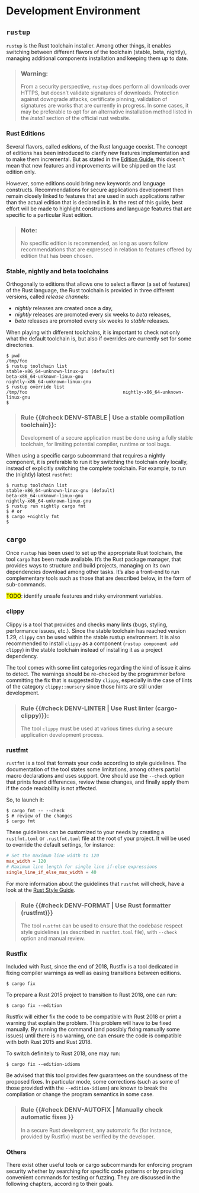 # Development Environment

## `rustup`

`rustup` is the Rust toolchain installer. Among other things, it enables
switching between different flavors of the toolchain (stable, beta, nightly),
managing additional components installation and keeping them up to date.

> ### Warning:
> From a security perspective, `rustup` does perform all downloads over HTTPS,
> but doesn’t validate signatures of downloads. Protection against downgrade
> attacks, certificate pinning, validation of signatures are works that are
> currently in progress. In some cases, it may be preferable to opt for
> an alternative installation method listed in the *Install* section of the
> official rust website.

### Rust Editions

Several flavors, called *editions*, of the Rust language coexist.
The concept of editions has been introduced to clarify new features
implementation and to make them incremental. But as stated in the
[Edition Guide](https://rust-lang-nursery.github.io/edition-guide/editions/index.html),
this doesn’t mean that new features and improvements will be shipped on
the last edition only.

However, some editions could bring new keywords and language constructs.
Recommendations for secure applications development then remain closely
linked to features that are used in such applications rather than the actual
edition that is declared in it.
In the rest of this guide, best effort will be made to highlight constructions
and language features that are specific to a particular Rust edition.

> ### Note:
> No specific edition is recommended, as long as users follow recommendations
> that are expressed in relation to features offered by edition that has been
> chosen.

### Stable, nightly and beta toolchains

Orthogonally to editions that allows one to select a flavor (a set of features)
of the Rust language, the Rust toolchain is provided in three different
versions, called *release channels*:

- *nightly* releases are created once a day,
- *nightly* releases are promoted every six weeks to *beta* releases,
- *beta* releases are promoted every six weeks to *stable* releases.

When playing with different toolchains, it is important to check not only what
the default toolchain is, but also if overrides are currently set for some
directories.

```shell
$ pwd
/tmp/foo
$ rustup toolchain list
stable-x86_64-unknown-linux-gnu (default)
beta-x86_64-unknown-linux-gnu
nightly-x86_64-unknown-linux-gnu
$ rustup override list
/tmp/foo                                	nightly-x86_64-unknown-linux-gnu
$
```

> ### Rule {{#check DENV-STABLE | Use a stable compilation toolchain}}:
> Development of a secure application must be done using a fully stable
> toolchain, for limiting potential compiler, runtime or tool bugs.

When using a specific cargo subcommand that requires a nightly component,
it is preferable to run it by switching the toolchain only locally, instead
of explicitly switching the complete toolchain. For example, to run the
(nightly) latest `rustfmt`:

```shell
$ rustup toolchain list
stable-x86_64-unknown-linux-gnu (default)
beta-x86_64-unknown-linux-gnu
nightly-x86_64-unknown-linux-gnu
$ rustup run nightly cargo fmt
$ # or
$ cargo +nightly fmt
$
```

## `cargo`

Once `rustup` has been used to set up the appropriate Rust toolchain, the
tool `cargo` has been made available. It’s the Rust package manager, that
provides ways to structure and build projects, managing on its own dependencies
download among other tasks. It’s also a front-end to run complementary tools such
as those that are described below, in the form of sub-commands.

<mark>TODO</mark>: identify unsafe features and risky environment variables.

### clippy

Clippy is a tool that provides and checks many lints (bugs, styling, performance
issues, etc.). Since the stable toolchain has reached version 1.29, `clippy` can
be used within the stable rustup environment. It is also recommended
to install `clippy` as a component (`rustup component add clippy`) in the
stable toolchain instead of installing it as a project dependency.

The tool comes with some lint categories regarding the kind of issue it aims to
detect. The warnings should be re-checked by the programmer before committing
the fix that is suggested by `clippy`, especially in the case of lints of the
category `clippy::nursery` since those hints are still under development.

> ### Rule {{#check DENV-LINTER | Use Rust linter (cargo-clippy)}}:
> The tool `clippy` must be used at various times during a secure application
> development process.

### rustfmt

`rustfmt` is a tool that formats your code according to style guidelines. The
documentation of the tool states some limitations, among others partial macro
declarations and uses support. One should use the `--check` option that prints
found differences, review these changes, and finally apply them if the code
readability is not affected.

So, to launch it:

```shell
$ cargo fmt -- --check
$ # review of the changes
$ cargo fmt
```

These guidelines can be customized to your needs by creating a `rustfmt.toml` or
`.rustfmt.toml` file at the root of your project. It will be used to override
the default settings, for instance:

```toml
# Set the maximum line width to 120
max_width = 120
# Maximum line length for single line if-else expressions
single_line_if_else_max_width = 40
```

For more information about the guidelines that `rustfmt` will check, have a look
at the [Rust Style Guide](https://github.com/rust-dev-tools/fmt-rfcs/blob/master/guide/guide.md).

> ### Rule {{#check DENV-FORMAT | Use Rust formatter (rustfmt)}}
> The tool `rustfmt` can be used to ensure that the codebase respect style
> guidelines (as described in `rustfmt.toml` file), with `--check` option and
> manual review.

### Rustfix

Included with Rust, since the end of 2018, Rustfix is a tool dedicated in fixing
compiler warnings as well as easing transitions between editions.

```shell
$ cargo fix
```

To prepare a Rust 2015 project to transition to Rust 2018, one can run:

```shell
$ cargo fix --edition
```

Rustfix will either fix the code to be compatible with Rust 2018 or print
a warning that explain the problem. This problem will have to be fixed manually.
By running the command (and possibly fixing manually some issues) until there
is no warning, one can ensure the code is compatible with both Rust 2015 and
Rust 2018.

To switch definitely to Rust 2018, one may run:

```shell
$ cargo fix --edition-idioms
```

Be advised that this tool provides few guarantees on the soundness of the
proposed fixes. In particular mode, some corrections (such as some of those
provided with the `--edition-idioms`) are known to break the compilation
or change the program semantics in some case.

> ### Rule {{#check DENV-AUTOFIX | Manually check automatic fixes }}
>
> In a secure Rust development, any automatic fix (for instance, provided by
> Rustfix) must be verified by the developer.

### Others

There exist other useful tools or cargo subcommands for enforcing program
security whether by searching for specific code patterns or by providing
convenient commands for testing or fuzzing. They are discussed in the following
chapters, according to their goals.
